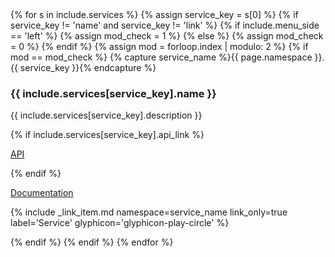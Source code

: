 <div class="list-group list-group-services">
  {% for s in include.services %}
    {% assign service_key = s[0] %}
    {% if service_key != 'name' and service_key != 'link' %}
      {% if include.menu_side == 'left' %}
        {% assign mod_check = 1 %}
      {% else %}
        {% assign mod_check = 0 %}
      {% endif %}    
      {% assign mod = forloop.index | modulo: 2 %}
      {% if mod == mod_check %}
        {% capture service_name %}{{ page.namespace }}.{{ service_key }}{% endcapture %}
          <div class="list-group-item">
            <h3 class="list-group-item-heading">{{ include.services[service_key].name }}</h3>
            <div class="list-group-item-text">
              <p>{{ include.services[service_key].description }}</p>
              {% if include.services[service_key].api_link %}
              <p><a href="{{ include.services[service_key].api_link }}">API <span class="glyphicon glyphicon-info-sign" aria-hidden="true"></span></a></p>
              {% endif %}
              <p><a href="{{ include.services[service_key].doclink }}">Documentation <span class="glyphicon glyphicon-info-sign" aria-hidden="true"></span></a></p>
              <p>{% include _link_item.md namespace=service_name link_only=true label='Service' glyphicon='glyphicon-play-circle' %}</p>
            </div>
          </div>
      {% endif %}
    {% endif %}
  {% endfor %}
</div>
